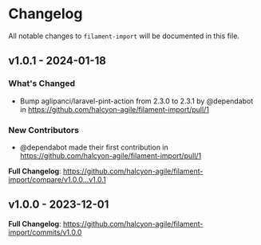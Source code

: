 # Changelog

All notable changes to `filament-import` will be documented in this file.

## v1.0.1 - 2024-01-18

### What's Changed

* Bump aglipanci/laravel-pint-action from 2.3.0 to 2.3.1 by @dependabot in https://github.com/halcyon-agile/filament-import/pull/1

### New Contributors

* @dependabot made their first contribution in https://github.com/halcyon-agile/filament-import/pull/1

**Full Changelog**: https://github.com/halcyon-agile/filament-import/compare/v1.0.0...v1.0.1

## v1.0.0 - 2023-12-01

**Full Changelog**: https://github.com/halcyon-agile/filament-import/commits/v1.0.0
